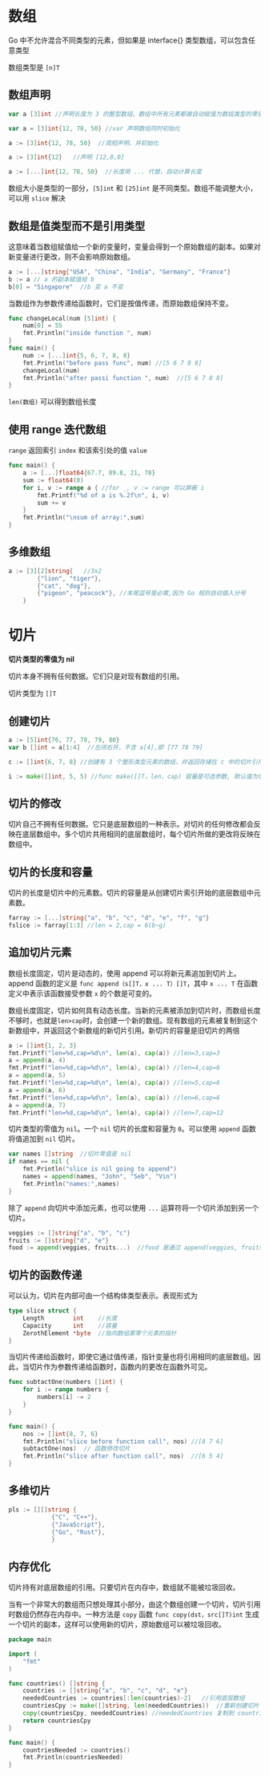 # 数组
Go 中不允许混合不同类型的元素，但如果是 interface{} 类型数组，可以包含任意类型

数组类型是 `[n]T`
## 数组声明

```go
var a [3]int //声明长度为 3 的整型数组。数组中所有元素都被自动赋值为数组类型的零值。int 类型的零值是 0，a 的类型是 [3]int。

var a = [3]int{12, 78, 50} //var 声明数组同时初始化

a := [3]int{12, 78, 50}  //简短声明，并初始化

a := [3]int{12}   //声明 [12,0,0]

a := [...]int{12, 78, 50}  //长度用 ... 代替，自动计算长度
```
数组大小是类型的一部分，`[5]int` 和 `[25]int` 是不同类型。数组不能调整大小，可以用 `slice` 解决

## 数组是值类型而不是引用类型
这意味着当数组赋值给一个新的变量时，变量会得到一个原始数组的副本。如果对新变量进行更改，则不会影响原始数组。
```go
a := [...]string{"USA", "China", "India", "Germany", "France"}
b := a // a 的副本赋值给 b
b[0] = "Singapore"  //b 变 a 不变
```
当数组作为参数传递给函数时，它们是按值传递，而原始数组保持不变。
```go
func changeLocal(num [5]int) {
    num[0] = 55
    fmt.Println("inside function ", num)
}
func main() {
    num := [...]int{5, 6, 7, 8, 8}
    fmt.Println("before pass func", num) //[5 6 7 8 8]
    changeLocal(num)
    fmt.Println("after passi function ", num)  //[5 6 7 8 8]
}
```
`len(数组)` 可以得到数组长度
## 使用 range 迭代数组
`range` 返回索引 `index` 和该索引处的值 `value`
```go
func main() {
    a := [...]float64{67.7, 89.8, 21, 78}
    sum := float64(0)
    for i, v := range a { //for _, v := range 可以屏蔽 i
        fmt.Printf("%d of a is %.2f\n", i, v)
        sum += v
    }
    fmt.Println("\nsum of array:",sum)
}
```
## 多维数组
```go
a := [3][2]string{   //3x2
        {"lion", "tiger"},
        {"cat", "dog"},
        {"pigeon", "peacock"}, //末尾逗号是必需,因为 Go 规则自动插入分号
    }
```

# 切片
**切片类型的零值为 nil**

切片本身不拥有任何数据。它们只是对现有数组的引用。

切片类型为 `[]T`
## 创建切片
```go
a := [5]int{76, 77, 78, 79, 80}
var b []int = a[1:4]  //左闭右开，不含 a[4],即 [77 78 79]

c := []int{6, 7, 8} //创建有 3 个整形类型元素的数组，并返回存储在 c 中的切片引用。

i := make([]int, 5, 5) //func make([]T，len，cap) 容量是可选参数, 默认值为切片长度,各元素默认值为 0
```
## 切片的修改
切片自己不拥有任何数据。它只是底层数组的一种表示。对切片的任何修改都会反映在底层数组中。多个切片共用相同的底层数组时，每个切片所做的更改将反映在数组中。
## 切片的长度和容量
切片的长度是切片中的元素数。切片的容量是从创建切片索引开始的底层数组中元素数。
```go
farray := [...]string{"a", "b", "c", "d", "e", "f", "g"}
fslice := farray[1:3] //len = 2,cap = 6(b~g)
```
## 追加切片元素
数组长度固定，切片是动态的，使用 append 可以将新元素追加到切片上。append 函数的定义是 `func append（s[]T，x ... T）[]T`，其中 `x ... T` 在函数定义中表示该函数接受参数 `x` 的个数是可变的。


数组长度固定，切片如何具有动态长度。当新的元素被添加到切片时，而数组长度不够时，也就是`len>cap`时，会创建一个新的数组。现有数组的元素被复制到这个新数组中，并返回这个新数组的新切片引用。新切片的容量是旧切片的两倍
```go
a := []int{1, 2, 3}
fmt.Printf("len=%d,cap=%d\n", len(a), cap(a)) //len=3,cap=3
a = append(a, 4)
fmt.Printf("len=%d,cap=%d\n", len(a), cap(a)) //len=4,cap=6
a = append(a, 5)
fmt.Printf("len=%d,cap=%d\n", len(a), cap(a)) //len=5,cap=6
a = append(a, 6)
fmt.Printf("len=%d,cap=%d\n", len(a), cap(a)) //len=6,cap=6
a = append(a, 7)
fmt.Printf("len=%d,cap=%d\n", len(a), cap(a)) //len=7,cap=12
```
切片类型的零值为 `nil`。一个 `nil` 切片的长度和容量为 `0`。可以使用 `append` 函数将值追加到 `nil` 切片。
```go
var names []string  //切片零值是 nil
if names == nil {
    fmt.Println("slice is nil going to append")
    names = append(names, "John", "Seb", "Vin")
    fmt.Println("names:",names)
}
```
除了 `append` 向切片中添加元素，也可以使用 `...` 运算符将一个切片添加到另一个切片。
```go
veggies := []string{"a", "b", "c"}
fruits := []string{"d", "e"}
food := append(veggies, fruits...)  //food 是通过 append(veggies, fruits...) 创建
```
## 切片的函数传递
可以认为，切片在内部可由一个结构体类型表示。表现形式为
```go
type slice struct {  
    Length        int    //长度
    Capacity      int    //容量
    ZerothElement *byte  //指向数组第零个元素的指针
}
```
当切片传递给函数时，即使它通过值传递，指针变量也将引用相同的底层数组。因此，当切片作为参数传递给函数时，函数内的更改在函数外可见。
```go
func subtactOne(numbers []int) {
    for i := range numbers {
        numbers[i] -= 2
    }
}

func main() {
    nos := []int{8, 7, 6}
    fmt.Println("slice before function call", nos) //[8 7 6]  
    subtactOne(nos)  // 函数修改切片
    fmt.Println("slice after function call", nos)  //[6 5 4]
}
```
## 多维切片
```go
pls := [][]string {
            {"C", "C++"},
            {"JavaScript"},
            {"Go", "Rust"},
            }
```
## 内存优化
切片持有对底层数组的引用。只要切片在内存中，数组就不能被垃圾回收。

当有一个非常大的数组而只想处理其小部分，由这个数组创建一个切片，切片引用时数组仍然存在内存中。一种方法是 `copy` 函数 `func copy(dst，src[]T)int` 生成一个切片的副本，这样可以使用新的切片，原始数组可以被垃圾回收。
```go
package main

import (
    "fmt"
)

func countries() []string {
    countries := []string{"a", "b", "c", "d", "e"}
    neededCountries := countries[:len(countries)-2]   //引用底层数组
    countriesCpy := make([]string, len(neededCountries))  //重新创建切片
    copy(countriesCpy, neededCountries) //neededCountries 复制到 countriesCpy,现在 countries 数组可被垃圾回收, 因为不再被 neededCountries 引用。
    return countriesCpy
}

func main() {
    countriesNeeded := countries()
    fmt.Println(countriesNeeded)
}
```